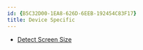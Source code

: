```yaml
---
id: {B5C32D00-1EA8-626D-6EEB-192454C83F17}  
title: Device Specific  
---
```


-   [Detect Screen Size](/recipes/android/resources/device_specific/detect_screen_size)